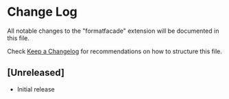 # Change Log

All notable changes to the "formatfacade" extension will be documented in this file.

Check [Keep a Changelog](http://keepachangelog.com/) for recommendations on how to structure this file.

## [Unreleased]

- Initial release